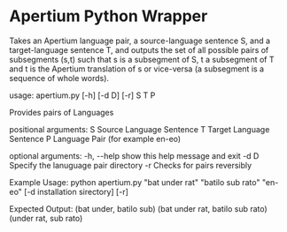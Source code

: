 Apertium Python Wrapper
======================

Takes an Apertium language pair, a source-language sentence S, and a target-language sentence T, and outputs the set of all possible pairs of subsegments (s,t) such that s is a subsegment of S, t a subsegment of T and t is the Apertium translation of s or vice-versa (a subsegment is a sequence of whole words).

usage: apertium.py [-h] [-d D] [-r] S T P

Provides pairs of Languages

positional arguments:
  S           Source Language Sentence
  T           Target Language Sentence
  P           Language Pair (for example en-eo)

optional arguments:
  -h, --help  show this help message and exit
  -d D        Specify the lanuguage pair directory
  -r          Checks for pairs reversibly

Example Usage:
	python apertium.py "bat under rat" "batilo sub rato" "en-eo" [-d installation sirectory] [-r] 

Expected Output:
(bat under, batilo sub)
(bat under rat, batilo sub rato)
(under rat, sub rato)
